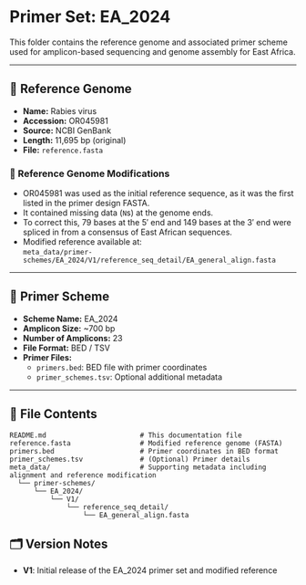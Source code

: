 # Primer Set: EA_2024

This folder contains the reference genome and associated primer scheme used for amplicon-based sequencing and genome assembly for East Africa.

---

## 📌 Reference Genome

- **Name:** Rabies virus
- **Accession:** OR045981
- **Source:** NCBI GenBank
- **Length:** 11,695 bp (original)
- **File:** `reference.fasta`

### 🔧 Reference Genome Modifications

- OR045981 was used as the initial reference sequence, as it was the first listed in the primer design FASTA.
- It contained missing data (`N`s) at the genome ends.
- To correct this, 79 bases at the 5′ end and 149 bases at the 3′ end were spliced in from a consensus of East African sequences.
- Modified reference available at:  
  `meta_data/primer-schemes/EA_2024/V1/reference_seq_detail/EA_general_align.fasta`

---

## 🧬 Primer Scheme

- **Scheme Name:** EA_2024
- **Amplicon Size:** ~700 bp
- **Number of Amplicons:** 23
- **File Format:** BED / TSV
- **Primer Files:**
  - `primers.bed`: BED file with primer coordinates
  - `primer_schemes.tsv`: Optional additional metadata

---

## 📁 File Contents

```
README.md                       # This documentation file
reference.fasta                 # Modified reference genome (FASTA)
primers.bed                     # Primer coordinates in BED format
primer_schemes.tsv              # (Optional) Primer details
meta_data/                      # Supporting metadata including alignment and reference modification
  └── primer-schemes/
      └── EA_2024/
          └── V1/
              └── reference_seq_detail/
                  └── EA_general_align.fasta
```
</pre>


## 🗂️ Version Notes

- **V1**: Initial release of the EA_2024 primer set and modified reference